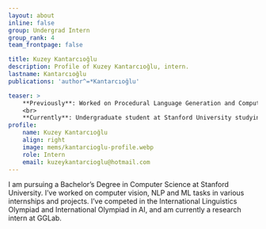 ```yaml
---
layout: about
inline: false
group: Undergrad Intern
group_rank: 4
team_frontpage: false

title: Kuzey Kantarcıoğlu
description: Profile of Kuzey Kantarcıoğlu, intern.
lastname: Kantarcıoğlu
publications: 'author^=*Kantarcıoğlu'

teaser: >
    **Previously**: Worked on Procedural Language Generation and Computer Vision in various internships and projects. I’ve competed in the International Linguistics Olympiad and International Olympiad in AI.
    <br>
    **Currently**: Undergraduate student at Stanford University studying computer science and linguistics and research intern at GGLab.
profile:
    name: Kuzey Kantarcıoğlu
    align: right
    image: mems/kantarcioglu-profile.webp
    role: Intern
    email: kuzeykantarcioglu@hotmail.com
---
```


I am pursuing a Bachelor’s Degree in Computer Science at Stanford University. I’ve worked on computer vision, NLP and ML tasks in various internships and projects. I’ve competed in the International Linguistics Olympiad and International Olympiad in AI, and am currently a research intern at GGLab.